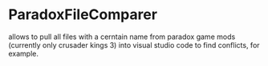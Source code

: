 # ParadoxFileComparer
allows to pull all files with a cerntain name from paradox game mods (currently only crusader kings 3) into visual studio code to find conflicts, for example.
